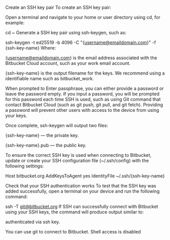 Create an SSH key pair
To create an SSH key pair:

Open a terminal and navigate to your home or user directory using cd, for example:

cd ~
Generate a SSH key pair using ssh-keygen, such as:

ssh-keygen -t ed25519 -b 4096 -C "{username@emaildomain.com}" -f {ssh-key-name}
Where:

{username@emaildomain.com} is the email address associated with the Bitbucket Cloud account, such as your work email account.

{ssh-key-name} is the output filename for the keys. We recommend using a identifiable name such as bitbucket_work.

When prompted to Enter passphrase, you can either provide a password or leave the password empty. If you input a password, you will be prompted for this password each time SSH is used, such as using Git command that contact Bitbucket Cloud (such as git push, git pull, and git fetch). Providing a password will prevent other users with access to the device from using your keys.

Once complete, ssh-keygen will output two files:

{ssh-key-name} — the private key.

{ssh-key-name}.pub — the public key.



To ensure the correct SSH key is used when connecting to Bitbucket, update or create your SSH configuration file (~/.ssh/config) with the following settings:

Host bitbucket.org
  AddKeysToAgent yes
  IdentityFile ~/.ssh/{ssh-key-name}
  
  
  Check that your SSH authentication works
To test that the SSH key was added successfully, open a terminal on your device and run the following command:

ssh -T git@bitbucket.org
If SSH can successfully connect with Bitbucket using your SSH keys, the command will produce output similar to:

authenticated via ssh key.

You can use git to connect to Bitbucket. Shell access is disabled
